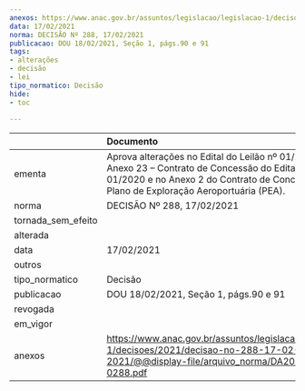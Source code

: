 ```yaml
---
anexos: https://www.anac.gov.br/assuntos/legislacao/legislacao-1/decisoes/2021/decisao-no-288-17-02-2021/@@display-file/arquivo_norma/DA2021-0288.pdf
data: 17/02/2021
norma: DECISÃO Nº 288, 17/02/2021
publicacao: DOU 18/02/2021, Seção 1, págs.90 e 91
tags:
- alterações
- decisão
- lei
tipo_normatico: Decisão
hide: 
- toc 
 
---
```


|                    | Documento                                                                                                                                                                                             |
|:-------------------|:------------------------------------------------------------------------------------------------------------------------------------------------------------------------------------------------------|
| ementa             | Aprova alterações no Edital do Leilão nº 01/2020, no Anexo 23 – Contrato de Concessão do Edital de Leilão nº 01/2020 e no Anexo 2 do Contrato de Concessão - Plano de Exploração Aeroportuária (PEA). |
| norma              | DECISÃO Nº 288, 17/02/2021                                                                                                                                                                            |
| tornada_sem_efeito |                                                                                                                                                                                                       |
| alterada           |                                                                                                                                                                                                       |
| data               | 17/02/2021                                                                                                                                                                                            |
| outros             |                                                                                                                                                                                                       |
| tipo_normatico     | Decisão                                                                                                                                                                                               |
| publicacao         | DOU 18/02/2021, Seção 1, págs.90 e 91                                                                                                                                                                 |
| revogada           |                                                                                                                                                                                                       |
| em_vigor           |                                                                                                                                                                                                       |
| anexos             | https://www.anac.gov.br/assuntos/legislacao/legislacao-1/decisoes/2021/decisao-no-288-17-02-2021/@@display-file/arquivo_norma/DA2021-0288.pdf                                                         |